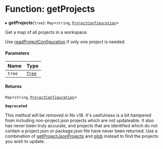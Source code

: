 # Function: getProjects

▸ **getProjects**(`tree`): `Map`<`string`, [`ProjectConfiguration`](../../devkit/documents/ProjectConfiguration)\>

Get a map of all projects in a workspace.

Use [readProjectConfiguration](../../devkit/documents/readProjectConfiguration) if only one project is needed.

#### Parameters

| Name   | Type                                  |
| :----- | :------------------------------------ |
| `tree` | [`Tree`](../../devkit/documents/Tree) |

#### Returns

`Map`<`string`, [`ProjectConfiguration`](../../devkit/documents/ProjectConfiguration)\>

**`Deprecated`**

This method will be removed in Nx v18. It's usefulness is a bit hampered from including non-project.json projects which are not updateable. It also has never been truly accurate, and projects that are identified which do not contain a project.json or package.json file have never been returned. Use a combination of [getProjectJsonProjects](../../devkit/documents/getProjectJsonProjects) and [glob](../../devkit/documents/glob) instead to find the projects you wish to update.
